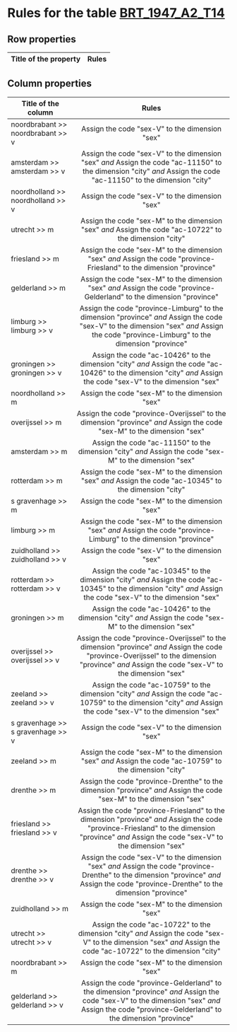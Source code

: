 # Rules for the table [BRT_1947_A2_T14](https://github.com/cgueret/DataDump/blob/master/xls-marked/BRT_1947_A2_T14_marked.xls?raw=true)
## Row properties
| Title of the property | Rules |
| --------------------- |:-----:|
## Column properties
| Title of the column | Rules |
| --------------------- |:-----:|
| noordbrabant >> noordbrabant >> v | Assign the code "sex-V" to the dimension "sex" |
| amsterdam >> amsterdam >> v | Assign the code "sex-V" to the dimension "sex" *and* Assign the code "ac-11150" to the dimension "city" *and* Assign the code "ac-11150" to the dimension "city" |
| noordholland >> noordholland >> v | Assign the code "sex-V" to the dimension "sex" |
| utrecht >> m | Assign the code "sex-M" to the dimension "sex" *and* Assign the code "ac-10722" to the dimension "city" |
| friesland >> m | Assign the code "sex-M" to the dimension "sex" *and* Assign the code "province-Friesland" to the dimension "province" |
| gelderland >> m | Assign the code "sex-M" to the dimension "sex" *and* Assign the code "province-Gelderland" to the dimension "province" |
| limburg >> limburg >> v | Assign the code "province-Limburg" to the dimension "province" *and* Assign the code "sex-V" to the dimension "sex" *and* Assign the code "province-Limburg" to the dimension "province" |
| groningen >> groningen >> v | Assign the code "ac-10426" to the dimension "city" *and* Assign the code "ac-10426" to the dimension "city" *and* Assign the code "sex-V" to the dimension "sex" |
| noordholland >> m | Assign the code "sex-M" to the dimension "sex" |
| overijssel >> m | Assign the code "province-Overijssel" to the dimension "province" *and* Assign the code "sex-M" to the dimension "sex" |
| amsterdam >> m | Assign the code "ac-11150" to the dimension "city" *and* Assign the code "sex-M" to the dimension "sex" |
| rotterdam >> m | Assign the code "sex-M" to the dimension "sex" *and* Assign the code "ac-10345" to the dimension "city" |
| s gravenhage >> m | Assign the code "sex-M" to the dimension "sex" |
| limburg >> m | Assign the code "sex-M" to the dimension "sex" *and* Assign the code "province-Limburg" to the dimension "province" |
| zuidholland >> zuidholland >> v | Assign the code "sex-V" to the dimension "sex" |
| rotterdam >> rotterdam >> v | Assign the code "ac-10345" to the dimension "city" *and* Assign the code "ac-10345" to the dimension "city" *and* Assign the code "sex-V" to the dimension "sex" |
| groningen >> m | Assign the code "ac-10426" to the dimension "city" *and* Assign the code "sex-M" to the dimension "sex" |
| overijssel >> overijssel >> v | Assign the code "province-Overijssel" to the dimension "province" *and* Assign the code "province-Overijssel" to the dimension "province" *and* Assign the code "sex-V" to the dimension "sex" |
| zeeland >> zeeland >> v | Assign the code "ac-10759" to the dimension "city" *and* Assign the code "ac-10759" to the dimension "city" *and* Assign the code "sex-V" to the dimension "sex" |
| s gravenhage >> s gravenhage >> v | Assign the code "sex-V" to the dimension "sex" |
| zeeland >> m | Assign the code "sex-M" to the dimension "sex" *and* Assign the code "ac-10759" to the dimension "city" |
| drenthe >> m | Assign the code "province-Drenthe" to the dimension "province" *and* Assign the code "sex-M" to the dimension "sex" |
| friesland >> friesland >> v | Assign the code "province-Friesland" to the dimension "province" *and* Assign the code "province-Friesland" to the dimension "province" *and* Assign the code "sex-V" to the dimension "sex" |
| drenthe >> drenthe >> v | Assign the code "sex-V" to the dimension "sex" *and* Assign the code "province-Drenthe" to the dimension "province" *and* Assign the code "province-Drenthe" to the dimension "province" |
| zuidholland >> m | Assign the code "sex-M" to the dimension "sex" |
| utrecht >> utrecht >> v | Assign the code "ac-10722" to the dimension "city" *and* Assign the code "sex-V" to the dimension "sex" *and* Assign the code "ac-10722" to the dimension "city" |
| noordbrabant >> m | Assign the code "sex-M" to the dimension "sex" |
| gelderland >> gelderland >> v | Assign the code "province-Gelderland" to the dimension "province" *and* Assign the code "sex-V" to the dimension "sex" *and* Assign the code "province-Gelderland" to the dimension "province" |
